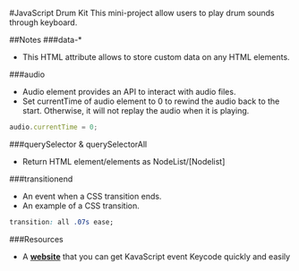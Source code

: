 #JavaScript Drum Kit
This mini-project allow users to play drum sounds through keyboard.

##Notes
###data-\* 
* This HTML attribute allows to store custom data on any HTML elements.

###audio
* Audio element provides an API to interact with audio files.
* Set currentTime of audio element to 0 to rewind the audio back to the start. Otherwise, it will not replay the audio when it is playing.
```javascript
audio.currentTime = 0;
```

###querySelector & querySelectorAll
* Return HTML element/elements as NodeList/[Nodelist]

###transitionend
* An event when a CSS transition ends.
* An example of a CSS transition.
```css
transition: all .07s ease;
```

###Resources
* A **[website][1]** that you can get KavaScript event Keycode quickly and easily

[1]:http://keycode.info/